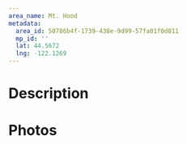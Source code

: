 ```yaml
---
area_name: Mt. Hood
metadata:
  area_id: 50786b4f-1739-438e-9d99-57fa01f0d811
  mp_id: ''
  lat: 44.5672
  lng: -122.1269
---
```

# Description

# Photos

